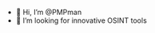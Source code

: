 - 👋 Hi, I’m @PMPman
- 👀 I’m looking for innovative OSINT tools

<!---
PMPman/PMPman is a ✨ special ✨ repository because its `README.md` (this file) appears on your GitHub profile.
You can click the Preview link to take a look at your changes.
--->
